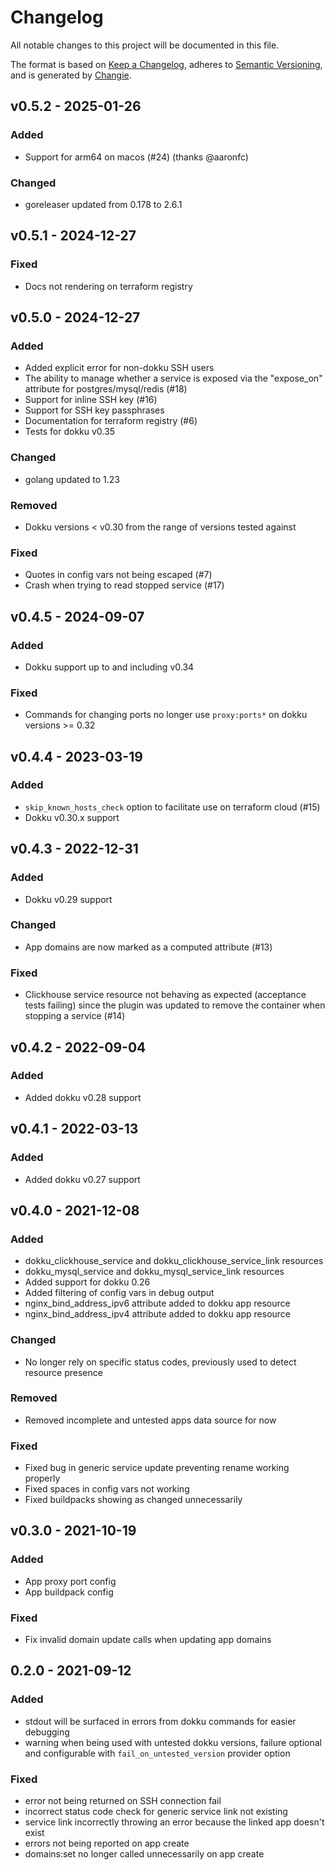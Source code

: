 # Changelog
All notable changes to this project will be documented in this file.

The format is based on [Keep a Changelog](https://keepachangelog.com/en/1.0.0/),
adheres to [Semantic Versioning](https://semver.org/spec/v2.0.0.html),
and is generated by [Changie](https://github.com/miniscruff/changie).

## v0.5.2 - 2025-01-26
### Added
* Support for arm64 on macos (#24) (thanks @aaronfc)
### Changed
* goreleaser updated from 0.178 to 2.6.1

## v0.5.1 - 2024-12-27
### Fixed
* Docs not rendering on terraform registry

## v0.5.0 - 2024-12-27
### Added
* Added explicit error for non-dokku SSH users
* The ability to manage whether a service is exposed via the "expose_on" attribute for postgres/mysql/redis (#18)
* Support for inline SSH key (#16)
* Support for SSH key passphrases
* Documentation for terraform registry (#6)
* Tests for dokku v0.35
### Changed
* golang updated to 1.23
### Removed
* Dokku versions < v0.30 from the range of versions tested against
### Fixed
* Quotes in config vars not being escaped (#7)
* Crash when trying to read stopped service (#17)

## v0.4.5 - 2024-09-07
### Added
* Dokku support up to and including v0.34
### Fixed
* Commands for changing ports no longer use `proxy:ports*` on dokku versions >= 0.32

## v0.4.4 - 2023-03-19
### Added
* `skip_known_hosts_check` option to facilitate use on terraform cloud (#15)
* Dokku v0.30.x support

## v0.4.3 - 2022-12-31
### Added
* Dokku v0.29 support
### Changed
* App domains are now marked as a computed attribute (#13)
### Fixed
* Clickhouse service resource not behaving as expected (acceptance tests failing) since the plugin was updated to remove the container when stopping a service (#14)

## v0.4.2 - 2022-09-04
### Added
* Added dokku v0.28 support

## v0.4.1 - 2022-03-13
### Added
* Added dokku v0.27 support

## v0.4.0 - 2021-12-08
### Added
* dokku_clickhouse_service and dokku_clickhouse_service_link resources
* dokku_mysql_service and dokku_mysql_service_link resources
* Added support for dokku 0.26
* Added filtering of config vars in debug output
* nginx_bind_address_ipv6 attribute added to dokku app resource
* nginx_bind_address_ipv4 attribute added to dokku app resource
### Changed
* No longer rely on specific status codes, previously used to detect resource presence
### Removed
* Removed incomplete and untested apps data source for now
### Fixed
* Fixed bug in generic service update preventing rename working properly
* Fixed spaces in config vars not working
* Fixed buildpacks showing as changed unnecessarily

## v0.3.0 - 2021-10-19
### Added
* App proxy port config
* App buildpack config
### Fixed
* Fix invalid domain update calls when updating app domains

## 0.2.0 - 2021-09-12
### Added
* stdout will be surfaced in errors from dokku commands for easier debugging
* warning when being used with untested dokku versions, failure optional and configurable with `fail_on_untested_version` provider option
### Fixed
* error not being returned on SSH connection fail
* incorrect status code check for generic service link not existing
* service link incorrectly throwing an error because the linked app doesn't exist
* errors not being reported on app create
* domains:set no longer called unnecessarily on app create